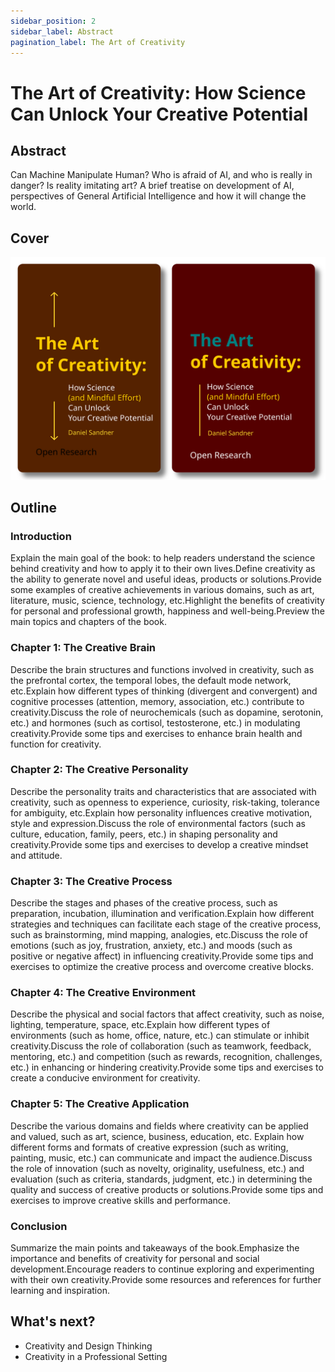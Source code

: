 ```yaml
---
sidebar_position: 2
sidebar_label: Abstract
pagination_label: The Art of Creativity
---
```


# The Art of Creativity: How Science Can Unlock Your Creative Potential

## Abstract

Can Machine Manipulate Human? Who is afraid of AI, and who is really in danger? Is reality imitating art? A brief treatise on development of AI, perspectives of General Artificial Intelligence and how it will change the world.

## Cover

![image](./images/book-creativity.svg)

## Outline

### Introduction
Explain the main goal of the book: to help readers understand the science behind creativity and how to apply it to their own lives.Define creativity as the ability to generate novel and useful ideas, products or solutions.Provide some examples of creative achievements in various domains, such as art, literature, music, science, technology, etc.Highlight the benefits of creativity for personal and professional growth, happiness and well-being.Preview the main topics and chapters of the book.

### Chapter 1: The Creative Brain
Describe the brain structures and functions involved in creativity, such as the prefrontal cortex, the temporal lobes, the default mode network, etc.Explain how different types of thinking (divergent and convergent) and cognitive processes (attention, memory, association, etc.) contribute to creativity.Discuss the role of neurochemicals (such as dopamine, serotonin, etc.) and hormones (such as cortisol, testosterone, etc.) in modulating creativity.Provide some tips and exercises to enhance brain health and function for creativity.

### Chapter 2: The Creative Personality
Describe the personality traits and characteristics that are associated with creativity, such as openness to experience, curiosity, risk-taking, tolerance for ambiguity, etc.Explain how personality influences creative motivation, style and expression.Discuss the role of environmental factors (such as culture, education, family, peers, etc.) in shaping personality and creativity.Provide some tips and exercises to develop a creative mindset and attitude.

### Chapter 3: The Creative Process
Describe the stages and phases of the creative process, such as preparation, incubation, illumination and verification.Explain how different strategies and techniques can facilitate each stage of the creative process, such as brainstorming, mind mapping, analogies, etc.Discuss the role of emotions (such as joy, frustration, anxiety, etc.) and moods (such as positive or negative affect) in influencing creativity.Provide some tips and exercises to optimize the creative process and overcome creative blocks.

### Chapter 4: The Creative Environment
Describe the physical and social factors that affect creativity, such as noise, lighting, temperature, space, etc.Explain how different types of environments (such as home, office, nature, etc.) can stimulate or inhibit creativity.Discuss the role of collaboration (such as teamwork, feedback, mentoring, etc.) and competition (such as rewards, recognition, challenges, etc.) in enhancing or hindering creativity.Provide some tips and exercises to create a conducive environment for creativity.

### Chapter 5: The Creative Application
Describe the various domains and fields where creativity can be applied and valued, such as art, science, business, education, etc.
Explain how different forms and formats of creative expression (such as writing, painting, music, etc.) can communicate and impact the audience.Discuss the role of innovation (such as novelty, originality, usefulness, etc.) and evaluation (such as criteria, standards, judgment, etc.) in determining the quality and success of creative products or solutions.Provide some tips and exercises to improve creative skills and performance.

### Conclusion
Summarize the main points and takeaways of the book.Emphasize the importance and benefits of creativity for personal and social development.Encourage readers to continue exploring and experimenting with their own creativity.Provide some resources and references for further learning and inspiration.




## What's next?

- Creativity and Design Thinking
- Creativity in a Professional Setting
